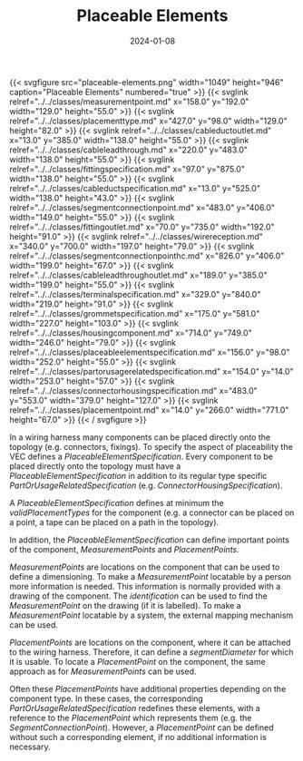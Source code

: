 ﻿---
title: Placeable Elements
toc: false
type: specs
layout: diagram
date: "2024-01-08"
draft: false
specification: VEC
version: 2.1.0
documentType: "Recommendation"
elementType: Diagram
classes:
  - MeasurementPoint
  - PlacementType
  - CableDuctOutlet
  - CableLeadThrough
  - FittingSpecification
  - CableDuctSpecification
  - SegmentConnectionPoint
  - FittingOutlet
  - WireReception
  - SegmentConnectionPointHC
  - CableLeadThroughOutlet
  - TerminalSpecification
  - GrommetSpecification
  - HousingComponent
  - PlaceableElementSpecification
  - PartOrUsageRelatedSpecification
  - ConnectorHousingSpecification
  - PlacementPoint
menu:
  VEC-2.1.0:    
    parent: general-component-data
    identifier: general-component-data/placeable-elements
    weight: 1004004 

# Prev/next pager order (if `docs_section_pager` enabled in `params.toml`)
weight: 1004004
---
{{< svgfigure src="placeable-elements.png" width="1049" height="946" caption="Placeable Elements" numbered="true" >}}
  {{< svglink relref="../../classes/measurementpoint.md" x="158.0" y="192.0" width="129.0" height="55.0" >}}
  {{< svglink relref="../../classes/placementtype.md" x="427.0" y="98.0" width="129.0" height="82.0" >}}
  {{< svglink relref="../../classes/cableductoutlet.md" x="13.0" y="385.0" width="138.0" height="55.0" >}}
  {{< svglink relref="../../classes/cableleadthrough.md" x="220.0" y="483.0" width="138.0" height="55.0" >}}
  {{< svglink relref="../../classes/fittingspecification.md" x="97.0" y="875.0" width="138.0" height="55.0" >}}
  {{< svglink relref="../../classes/cableductspecification.md" x="13.0" y="525.0" width="138.0" height="43.0" >}}
  {{< svglink relref="../../classes/segmentconnectionpoint.md" x="483.0" y="406.0" width="149.0" height="55.0" >}}
  {{< svglink relref="../../classes/fittingoutlet.md" x="70.0" y="735.0" width="192.0" height="91.0" >}}
  {{< svglink relref="../../classes/wirereception.md" x="340.0" y="700.0" width="197.0" height="79.0" >}}
  {{< svglink relref="../../classes/segmentconnectionpointhc.md" x="826.0" y="406.0" width="199.0" height="67.0" >}}
  {{< svglink relref="../../classes/cableleadthroughoutlet.md" x="189.0" y="385.0" width="199.0" height="55.0" >}}
  {{< svglink relref="../../classes/terminalspecification.md" x="329.0" y="840.0" width="219.0" height="91.0" >}}
  {{< svglink relref="../../classes/grommetspecification.md" x="175.0" y="581.0" width="227.0" height="103.0" >}}
  {{< svglink relref="../../classes/housingcomponent.md" x="714.0" y="749.0" width="246.0" height="79.0" >}}
  {{< svglink relref="../../classes/placeableelementspecification.md" x="156.0" y="98.0" width="252.0" height="55.0" >}}
  {{< svglink relref="../../classes/partorusagerelatedspecification.md" x="154.0" y="14.0" width="253.0" height="57.0" >}}
  {{< svglink relref="../../classes/connectorhousingspecification.md" x="483.0" y="553.0" width="379.0" height="127.0" >}}
  {{< svglink relref="../../classes/placementpoint.md" x="14.0" y="266.0" width="771.0" height="67.0" >}}
{{< / svgfigure >}}
<p> In a wiring harness many components can be placed directly onto the topology (e.g. connectors, fixings). To specify the aspect of placeability the VEC defines a <i>PlaceableElementSpecification</i>. Every component to be placed directly onto the topology must have a <i>PlaceableElementSpecification </i>in addition to its regular type specific <i>PartOrUsageRelatedSpecification </i>(e.g. <i>ConnectorHousingSpecification</i>).      </p>      <p> A <i>PlaceableElementSpecificat</i>i<i>on </i>defines at minimum the <i>validPlacementTypes</i> for the component (e.g. a connector can be placed on a point, a tape can be placed on a path in the topology).      </p>      <p> In addition, the <i>PlaceableElementSpecificat</i>i<i>on</i> can define important points of the component, <i>MeasurementPoints</i> and <i>PlacementPoints. </i>      </p>      <p> <i>MeasurementPoints</i> are locations on the component that can be used to define a dimensioning. To make a <i>MeasurementPoint</i> locatable by a person more information is needed. This information is normally provided with a drawing of the component. The <i>identification </i>can be used to find the <i>MeasurementPoint</i> on the drawing (if it is labelled). To make a <i>MeasurementPoint</i> locatable by a system, the external mapping mechanism can be used.      </p>      <p> <i>PlacementPoints</i> are locations on the component, where it can be attached to the wiring harness. Therefore, it can define a <i>segmentDiameter </i>for which it is usable. To locate a <i>PlacementPoint</i> on the component, the same approach as for <i>MeasurementPoints</i> can be used.      </p>      <p> Often these <i>PlacementPoints</i> have additional properties depending on the component type. In these cases, the corresponding <i>PartOrUsageRelatedSpecification</i> redefines these elements, with a reference to the <i>PlacementPoint </i>which represents them (e.g. the <i>SegmentConnectionPoint</i>). However, a <i>PlacementPoint </i>can be defined without such a corresponding element, if no additional information is necessary.      </p>